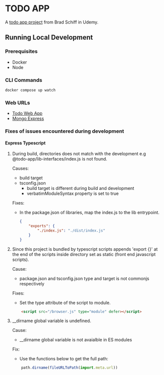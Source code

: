 # TODO APP
A [todo app project](https://www.udemy.com/course/learn-javascript-full-stack-from-scratch/) from Brad Schiff in Udemy.

## Running Local Development

### Prerequisites
- Docker
- Node

### CLI Commands
```bash 
docker compose up watch 
```

### Web URLs
- [Todo Web App](http://localhost:8080)
- [Mongo Express](http://localhost:8081)

### Fixes of issues encountered during development

#### Express Typescript

1. During build, directories does not match with the development e.g @todo-app/lib-interfaces/index.js is not found.

    Causes:
    - build target
    - tsconfig.json
        - build target is different during build and development
        - verbatimModuleSyntax property is set to true
    
    Fixes:
    - In the package.json of libraries, map the index.js to the lib entrypoint.
        ```json 
        {
            "exports": {
                "./index.js": "./dist/index.js"
            }
        }
        ```

2. Since this project is bundled by typescript scripts appends 'export {}' at the end of the scripts inside directory set as static (front end javascript scripts).

    Cause:
    - package.json and tsconfig.json type and target is not commonjs respectively

    Fixes:
    - Set the type attribute of the script to module.
    ```html
        <script src="/browser.js" type="module" defer></script>
    ```

3. __dirname global variable is undefined.

    Cause:
    - __dirname global variable is not avaialble in ES modules

    Fix:
    - Use the functions below to get the full path:
    ```javascript
        path.dirname(fileURLToPath(import.meta.url))
    ```